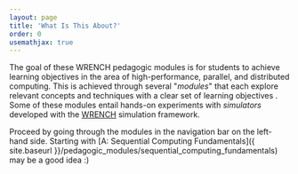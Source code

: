 ```yaml
---
layout: page
title: 'What Is This About?'
order: 0
usemathjax: true
---
```


The goal of these WRENCH pedagogic modules is for students to achieve
learning objectives in the area of high-performance, parallel, and
distributed computing.  This is achieved through several "*modules*" that
each explore relevant concepts and techniques with a clear set of learning
objectives .  Some of these modules entail hands-on experiments with
*simulators* developed with the [WRENCH](http://wrench-project.org/)
simulation framework.

Proceed by going through the modules in the navigation bar on the
left-hand side. Starting with [A: Sequential Computing Fundamentals]({
site.baseurl }}/pedagogic_modules/sequential_computing_fundamentals) may be
a good idea :)
